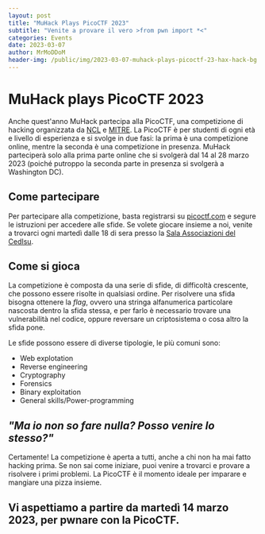 ```yaml
---
layout: post
title: "MuHack Plays PicoCTF 2023"
subtitle: "Venite a provare il vero >from pwn import *<"
categories: Events
date: 2023-03-07
author: MrMoDDoM
header-img: /public/img/2023-03-07-muhack-plays-picoctf-23-hax-hack-bg.png
---
```


# MuHack plays PicoCTF 2023
Anche quest'anno MuHack partecipa alla PicoCTF, una competizione di hacking organizzata da [NCL](https://ncl.ac.uk/) e [MITRE](https://www.mitre.org/). La PicoCTF è per studenti di ogni età e livello di esperienza e si svolge in due fasi: la prima è una competizione online, mentre la seconda è una competizione in presenza. MuHack parteciperà solo alla prima parte online che si svolgerà dal 14 al 28 marzo 2023 (poiché putroppo la seconda parte in presenza si svolgerà a Washington DC).

## Come partecipare
Per partecipare alla competizione, basta registrarsi su [picoctf.com](https://picoctf.com/) e segure le istruzioni per accedere alle sfide. Se volete giocare insieme a noi, venite a trovarci ogni martedì dalle 18 di sera presso la [Sala Associazioni del CedIsu](https://goo.gl/maps/3L7yXNGWHwegB9Df7).

## Come si gioca
La competizione è composta da una serie di sfide, di difficoltà crescente, che possono essere risolte in qualsiasi ordine. Per risolvere una sfida bisogna ottenere la _flag_, ovvero una stringa alfanumerica particolare nascosta dentro la sfida stessa, e per farlo è necessario trovare una vulnerabilità nel codice, oppure reversare un criptosistema o cosa altro la sfida pone.

Le sfide possono essere di diverse tipologie, le più comuni sono: 

- Web explotation
- Reverse engineering
- Cryptography
- Forensics
- Binary exploitation
- General skills/Power-programming

## _"Ma io non so fare nulla? Posso venire lo stesso?"_
Certamente! La competizione è aperta a tutti, anche a chi non ha mai fatto hacking prima. Se non sai come iniziare, puoi venire a trovarci e provare a risolvere i primi problemi. La PicoCTF è il momento ideale per imparare e mangiare una pizza insieme.

## **Vi aspettiamo a partire da martedì 14 marzo 2023, per pwnare con la PicoCTF.**